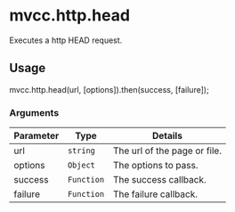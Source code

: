 # mvcc.http.head

Executes a http HEAD request.

## Usage

mvcc.http.head(url, [options]).then(success, [failure]);

### Arguments

| Parameter    | Type       | Details                            |
| ------------ | ---------- | ---------------------------------- |
| url          | `string`   | The url of the page or file.       |
| options      | `Object`   | The options to pass.               |
| success      | `Function` | The success callback.              |
| failure      | `Function` | The failure callback.              |

